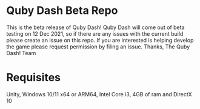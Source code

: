 # Quby Dash Beta Repo
This is the beta release of Quby Dash!
Quby Dash will come out of beta testing on 12 Dec 2021, so if there are any issues with the current build please create an issue on this repo.
If you are interested is helping develop the game please request permission by filing an issue.
Thanks,
The Quby Dash! Team

# Requisites
Unity, Windows 10/11 x64 or ARM64, Intel Core i3, 4GB of ram and DirectX 10
